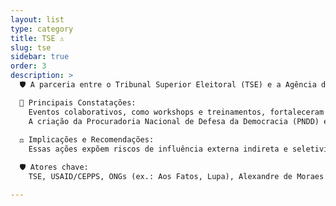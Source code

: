```yaml
---
layout: list
type: category
title: TSE ⚠️ 
slug: tse
sidebar: true
order: 3
description: >
  🛡️ A parceria entre o Tribunal Superior Eleitoral (TSE) e a Agência dos Estados Unidos para o Desenvolvimento Internacional (USAID), iniciada em 2021 via consórcio CEPPS, visava combater a desinformação nas eleições brasileiras de 2022. Essa análise, adotando perspectiva de investigador jurídico, examina eventos cronológicos descritos em documento JSON, avaliando implicações para soberania nacional, devido processo legal e neutralidade política, com base na Constituição Federal de 1988 (CF/88) e legislação correlata.

  🎤 Principais Constatações: 
    Eventos colaborativos, como workshops e treinamentos, fortaleceram programas institucionais contra fake news, mas geraram alegações de interferência estrangeira e censura seletiva. Campanhas digitais, envolvendo ONGs financiadas pela USAID (repasse de R$ 267 milhões entre 2022-2024), influenciadores e artistas, promoveram pautas progressistas, potencialmente violando artigos 5º (liberdade de expressão) e 14 (igualdade eleitoral) da CF/88. Ataques virtuais coordenados por bots e MAVs do PT configuram crimes cibernéticos (Lei nº 12.737/2012). Pós-eleições, prisões em massa após 8 de janeiro de 2023, centralizadas por Alexandre de Moraes, revelaram violações ao devido processo (artigo 5º, LIV, CF/88), com uso ilegal de dados biométricos e grupos secretos, criticados por juristas como abuso de poder.
    A criação da Procuradoria Nacional de Defesa da Democracia (PNDD) em 2023 ampliou controvérsias, sugerindo perseguição a opositores. Debates atuais (2024) demandam investigações pelo Ministério Público Federal (MPF) e Congresso, questionando soberania (artigo 1º, CF/88).
    
  ⚖️ Implicações e Recomendações: 
    Essas ações expõem riscos de influência externa indireta e seletividade judicial, ameaçando a democracia. Recomenda-se auditorias pelo Tribunal de Contas da União (TCU), reformas legislativas para transparência em parcerias internacionais e ações no Supremo Tribunal Federal (STF) para salvaguardar direitos fundamentais. A análise sublinha a necessidade de equilíbrio entre combate à desinformação e preservação da autonomia institucional.

  🛡️ Atores chave: 
    TSE, USAID/CEPPS, ONGs (ex.: Aos Fatos, Lupa), Alexandre de Moraes (STF/TSE), PT (MAVs/bots), influenciadores (Felipe Neto, Anitta). Violações: interferência estrangeira em eleições (soberania, art.1º CF/88); censura seletiva e difamação (liberdade expressão, art.5º IX); abuso poder em prisões 8/1 (devido processo, art.5º LIV); uso ilegal dados biométricos (LGPD); repasses R$267M sem transparência. Impacto: ameaça democracia.

---
```

